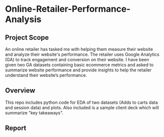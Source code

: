 # Online-Retailer-Performance-Analysis
 ## Project Scope
An online retailer has tasked me with helping them measure their website and analyze their website's performance. The retailer uses Google Analytics (GA) to track engagement and conversion on their website. I have been given two GA datasets containing basic ecommerce metrics and asked to summarize website performance and provide insights to help the retailer understand their website’s performance.

## Overview
This repo includes python code for EDA of two datasets (Adds to carts data and session data) and plots. Also included is a sample client deck which will summarize "key takeaways". 

## Report
